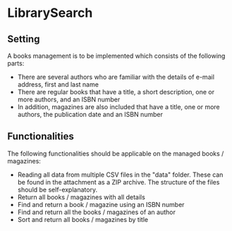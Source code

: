# LibrarySearch

## Setting
A books management is to be implemented which consists of the following parts:
- There are several authors who are familiar with the details of e-mail address, first and last
name
- There are regular books that have a title, a short description, one or more authors, and an
ISBN number
- In addition, magazines are also included that have a title, one or more authors, the publication
date and an ISBN number

## Functionalities
The following functionalities should be applicable on the managed books / magazines:
- Reading all data from multiple CSV files in the "data" folder. These can be found in the
attachment as a ZIP archive. The structure of the files should be self-explanatory.
- Return all books / magazines with all details
- Find and return a book / magazine using an ISBN number
- Find and return all the books / magazines of an author
- Sort and return all books / magazines by title
